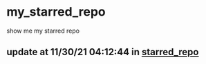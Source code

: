 # my_starred_repo
show me my starred repo

update at 11/30/21 04:12:44 in [starred_repo](./index.html)
---

